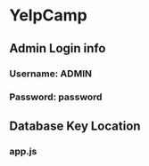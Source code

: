 # YelpCamp

## Admin Login info

### Username: ADMIN
### Password: password

## Database Key Location

### app.js



